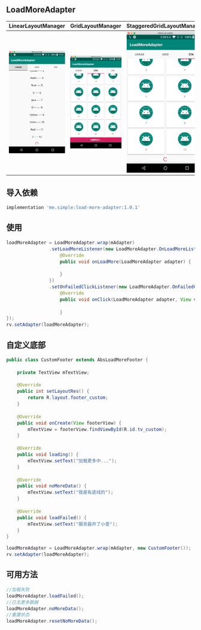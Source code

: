 ## LoadMoreAdapter

|                     LinearLayoutManager                      | GridLayoutManager                                            | StaggeredGridLayoutManager                                   |
| :----------------------------------------------------------: | ------------------------------------------------------------ | ------------------------------------------------------------ |
| ![](https://raw.githubusercontent.com/simplepeng/ImageRepo/master/lm_linear.png) | ![](https://raw.githubusercontent.com/simplepeng/ImageRepo/master/lm_grid.png) | ![](https://raw.githubusercontent.com/simplepeng/ImageRepo/master/lm_staggered.png) |

## 导入依赖

```groovy
implementation 'me.simple:load-more-adapter:1.0.1'
```

## 使用

```java
loadMoreAdapter = LoadMoreAdapter.wrap(mAdapter)
                .setLoadMoreListener(new LoadMoreAdapter.OnLoadMoreListener() {
                    @Override
                    public void onLoadMore(LoadMoreAdapter adapter) {
                       
                    }
                })
                .setOnFailedClickListener(new LoadMoreAdapter.OnFailedClickListener() {
                    @Override
                    public void onClick(LoadMoreAdapter adapter, View view) {
                        
                    }
});
rv.setAdapter(loadMoreAdapter);
```

## 自定义底部

```java
public class CustomFooter extends AbsLoadMoreFooter {

    private TextView mTextView;

    @Override
    public int setLayoutRes() {
        return R.layout.footer_custom;
    }

    @Override
    public void onCreate(View footerView) {
        mTextView = footerView.findViewById(R.id.tv_custom);
    }

    @Override
    public void loading() {
        mTextView.setText("加载更多中...");
    }

    @Override
    public void noMoreData() {
        mTextView.setText("我是有底线的");
    }

    @Override
    public void loadFailed() {
        mTextView.setText("服务器开了小差");
    }
}
```

```java
loadMoreAdapter = LoadMoreAdapter.wrap(mAdapter, new CustomFooter());
rv.setAdapter(loadMoreAdapter);
```

## 可用方法

```java
//加载失败
loadMoreAdapter.loadFailed();
//已无更多数据
loadMoreAdapter.noMoreData();
//重置状态
loadMoreAdapter.resetNoMoreData();
```
